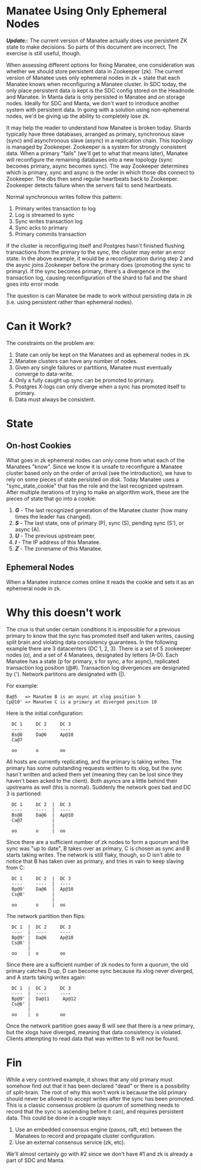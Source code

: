 # Manatee Using Only Ephemeral Nodes

***Update:***: The current version of Manatee actually does use persistent ZK
state to make decisions.  So parts of this document are incorrect.  The exercise
is still useful, though.

When assessing different options for fixing Manatee, one consideration was
whether we should store persistent data in Zookeeper (zk).  The current version
of Manatee uses only ephemeral nodes in zk + state that each Manatee knows when
reconfiguring a Manatee cluster.  In SDC today, the only place persistent data
is kept is the SDC config stored on the Headnode and Manatee.  In Manta data is
only persisted in Manatee and on storage nodes.  Ideally for SDC and Manta, we
don't want to introduce another system with persistent data.  In going with a
solution using non-ephemeral nodes, we'd be giving up the ability to completely
lose zk.

It may help the reader to understand how Manatee is broken today.  Shards
typically have three databases, arranged as primary, synchronous slave (sync)
and asynchronous slave (async) in a replication chain. This topology is managed
by Zookeeper. Zookeeper is a system for strongly consistent data. When a primary
"fails" (we'll get to what that means later), Manatee will reconfigure the
remaining databases into a new topology (sync becomes primary, async becomes
sync). The way Zookeeper determines which is primary, sync and async is the
order in which those dbs connect to Zookeeper. The dbs then send regular
heartbeats back to Zookeeper. Zookeeper detects failure when the servers fail to
send heartbeats.

Normal synchronous writes follow this pattern:

1. Primary writes transaction to log
2. Log is streamed to sync
3. Sync writes transaction log
4. Sync acks to primary
5. Primary commits transaction

If the cluster is reconfiguring itself and Postgres hasn't finished flushing
transactions from the primary to the sync, the cluster may enter an error state.
In the above example, it would be a reconfiguration during step 2 and the async
joins Zookeeper before the primary does (promoting the sync to primary). If the
sync becomes primary, there's a divergence in the transaction log, causing
reconfiguration of the shard to fail and the shard goes into error mode.

The question is can Manatee be made to work without persisting data in zk (i.e.
using persistent rather than ephemeral nodes).

# Can it Work?

The constraints on the problem are:

1. State can only be kept on the Manatees and as ephemeral nodes in zk.
1. Manatee clusters can have any number of nodes.
1. Given any single failures or partitions, Manatee must eventually converge
   to data-write.
1. Only a fully caught up sync can be promoted to primary.
1. Postgres X-logs can only diverge when a sync has promoted itself to primary.
1. Data must always be consistent.

# State

## On-host Cookies

What goes in zk ephemeral nodes can only come from what each of the Manatees
"know".  Since we know it is unsafe to reconfigure a Manatee cluster based only
on the order of arrival (see the introduction), we have to rely on some pieces
of state persisted on disk.  Today Manatee uses a "sync_state_cookie" that
has the role and the last recognized upstream.  After multiple iterations of
trying to make an algorithm work, these are the pieces of state that go into
a cookie:

1. ***G*** - The last recognized generation of the Manatee cluster (how many
   times the leader has changed).
2. ***S*** - The last state, one of primary (P), sync (S), pending sync (S'),
   or async (A).
3. ***U*** - The previous upstream peer.
4. ***I*** - The IP address of this Manatee.
5. ***Z*** - The zonename of this Manatee.

## Ephemeral Nodes

When a Manatee instance comes online it reads the cookie and sets it as an
ephemeral node in zk.

# Why this doesn't work

The crux is that under certain conditions it is impossible for a previous
primary to know that the sync has promoted itself and taken writes, causing
split brain and violating data consistency guarantees.  In the following example
there are 3 datacenters (DC 1, 2, 3).  There is a set of 5 zookeeper nodes (o),
and a set of 4 Manatees, designated by letters (A-D).  Each Manatee has a state
(p for primary, s for sync, a for async), replicated transaction log position
(@#).  Transaction log divergences are designated by (').  Network partitons are
designated with (|).

For example:
```
Ba@5   => Manatee B is an async at xlog position 5
Cp@10' => Manatee C is a primary at diverged position 10
```

Here is the initial configuration:
```
  DC 1     DC 2     DC 3
  ----     ----     ----
  Bs@8     Da@6     Ap@10
  Ca@7

  oo       o        oo
```

All hosts are currently replicating, and the primary is taking writes.  The
primary has some outstanding requests written to its xlog, but the sync hasn't
written and acked them yet (meaning they can be lost since they haven't been
acked to the client).  Both asyncs are a little behind their upstreams as well
(this is normal).  Suddenly the network goes bad and DC 3 is partioned:
```
  DC 1     DC 2  |  DC 3
  ----     ----  |  ----
  Bs@8     Da@6  |  Ap@10
  Ca@7           |
                 |
  oo       o     |  oo
```

Since there are a sufficient number of zk nodes to form a quorum and the sync
was "up to date", B takes over as primary, C is chosen as sync and B starts
taking writes.  The network is still flaky, though, so D isn't able to notice
that B has taken over as primary, and tries in vain to keep slaving from C:
```
  DC 1     DC 2  |  DC 3
  ----     ----  |  ----
  Bp@9'    Da@6  |  Ap@10
  Cs@8'          |
                 |
  oo       o     |  oo
```

The network partition then flips:
```
  DC 1  |  DC 2     DC 3
  ----  |  ----     ----
  Bp@9' |  Da@6     Ap@10
  Cs@8' |
        |
  oo    |  o        oo
```

Since there are a sufficient number of zk nodes to form a quorum, the old
primary catches D up, D can become sync because its xlog never diverged, and A
starts taking writes again:
```
  DC 1  |  DC 2     DC 3
  ----  |  ----     ----
  Bp@9' |  Da@11     Ap@12
  Cs@8' |
        |
  oo    |  o        oo
```

Once the network partition goes away B will see that there is a new primary, but
the xlogs have diverged, meaning that data consistency is violated.  Clients
attempting to read data that was written to B will not be found.

# Fin

While a very contrived example, it shows that any old primary must somehow find
out that it has been declared "dead" or there is a possibility of split-brain.
The root of why this won't work is because the old primary should never be
allowed to accept writes after the sync has been promoted.  This is a classic
consensus problem (a quorum of something needs to record that the sync is
ascending before it can), and requires persistent data.  This could be done in a
couple ways:

1. Use an embedded consensus engine (paxos, raft, etc) between the Manatees to
   record and propagate cluster configuration.
2. Use an external consensus service (zk, etc).

We'll almost certainly go with #2 since we don't have #1 and zk is already a
part of SDC and Manta.
